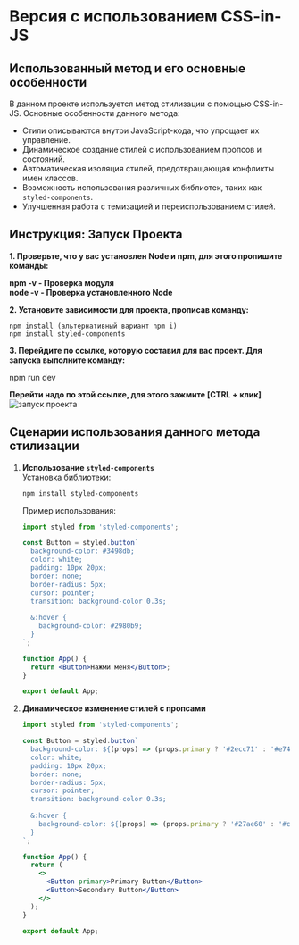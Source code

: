 # Версия с использованием CSS-in-JS

## Использованный метод и его основные особенности

В данном проекте используется метод стилизации с помощью CSS-in-JS. Основные особенности данного метода:

- Стили описываются внутри JavaScript-кода, что упрощает их управление.
- Динамическое создание стилей с использованием пропсов и состояний.
- Автоматическая изоляция стилей, предотвращающая конфликты имен классов.
- Возможность использования различных библиотек, таких как `styled-components`.
- Улучшенная работа с темизацией и переиспользованием стилей.

## Инструкция: Запуск Проекта
**1. Проверьте, что у вас установлен Node и npm, для этого пропишите команды:**

**npm -v - Проверка модуля** <br>
**node -v - Проверка установленного Node** <br>

**2. Установите зависимости для проекта, прописав команду:**

`npm install (альтернативный вариант npm i)`<br>
`npm install styled-components`

**3. Перейдите по ссылке, которую составил для вас проект. Для запуска выполните команду:**

npm run dev

**Перейти надо по этой ссылке, для этого зажмите [CTRL + клик]**<br>
![запуск проекта](https://i.imgur.com/DWQqPzd.png)

## Сценарии использования данного метода стилизации

1. **Использование `styled-components`**  
   Установка библиотеки:
   ```sh
   npm install styled-components
   ```
   Пример использования:
   ```jsx
   import styled from 'styled-components';
   
   const Button = styled.button`
     background-color: #3498db;
     color: white;
     padding: 10px 20px;
     border: none;
     border-radius: 5px;
     cursor: pointer;
     transition: background-color 0.3s;
     
     &:hover {
       background-color: #2980b9;
     }
   `;
   
   function App() {
     return <Button>Нажми меня</Button>;
   }
   
   export default App;
   ```

2. **Динамическое изменение стилей с пропсами**  
   ```jsx
   import styled from 'styled-components';
   
   const Button = styled.button`
     background-color: ${(props) => (props.primary ? '#2ecc71' : '#e74c3c')};
     color: white;
     padding: 10px 20px;
     border: none;
     border-radius: 5px;
     cursor: pointer;
     transition: background-color 0.3s;
     
     &:hover {
       background-color: ${(props) => (props.primary ? '#27ae60' : '#c0392b')};
     }
   `;
   
   function App() {
     return (
       <>
         <Button primary>Primary Button</Button>
         <Button>Secondary Button</Button>
       </>
     );
   }
   
   export default App;
   ```
